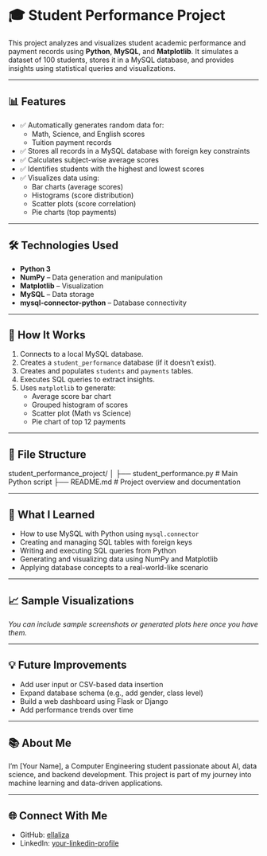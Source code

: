 # 🎓 Student Performance Project

This project analyzes and visualizes student academic performance and payment records using **Python**, **MySQL**, and **Matplotlib**. It simulates a dataset of 100 students, stores it in a MySQL database, and provides insights using statistical queries and visualizations.

---

## 📊 Features

- ✅ Automatically generates random data for:
  - Math, Science, and English scores
  - Tuition payment records
- ✅ Stores all records in a MySQL database with foreign key constraints
- ✅ Calculates subject-wise average scores
- ✅ Identifies students with the highest and lowest scores
- ✅ Visualizes data using:
  - Bar charts (average scores)
  - Histograms (score distribution)
  - Scatter plots (score correlation)
  - Pie charts (top payments)

---

## 🛠 Technologies Used

- **Python 3**
- **NumPy** – Data generation and manipulation
- **Matplotlib** – Visualization
- **MySQL** – Data storage
- **mysql-connector-python** – Database connectivity

---

## 🚀 How It Works

1. Connects to a local MySQL database.
2. Creates a `student_performance` database (if it doesn’t exist).
3. Creates and populates `students` and `payments` tables.
4. Executes SQL queries to extract insights.
5. Uses `matplotlib` to generate:
   - Average score bar chart
   - Grouped histogram of scores
   - Scatter plot (Math vs Science)
   - Pie chart of top 12 payments

---

## 📂 File Structure
student_performance_project/
│
├── student_performance.py # Main Python script
├── README.md # Project overview and documentation

---

## 🧠 What I Learned

- How to use MySQL with Python using `mysql.connector`
- Creating and managing SQL tables with foreign keys
- Writing and executing SQL queries from Python
- Generating and visualizing data using NumPy and Matplotlib
- Applying database concepts to a real-world-like scenario

---

## 📈 Sample Visualizations

*You can include sample screenshots or generated plots here once you have them.*

---

## 💡 Future Improvements

- Add user input or CSV-based data insertion
- Expand database schema (e.g., add gender, class level)
- Build a web dashboard using Flask or Django
- Add performance trends over time

---

## 📚 About Me

I’m [Your Name], a Computer Engineering student passionate about AI, data science, and backend development. This project is part of my journey into machine learning and data-driven applications.

---

## 🌐 Connect With Me

- GitHub: [ellaliza](https://github.com/ellaliza)
- LinkedIn: [your-linkedin-profile](https://linkedin.com/in/your-profile)